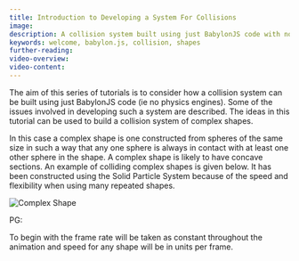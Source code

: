```yaml
---
title: Introduction to Developing a System For Collisions
image: 
description: A collision system built using just BabylonJS code with no physics engines
keywords: welcome, babylon.js, collision, shapes
further-reading:
video-overview:
video-content:
---
```



The aim of this series of tutorials is to consider how a collision system can be built using just BabylonJS code (ie no physics engines). Some of the issues involved in developing such a system are described. The ideas in this tutorial can be used to build a collision system of complex shapes. 

In this case a complex shape is one constructed from spheres of the same size in such a way that any one sphere 
is always in contact with at least one other sphere in the shape. A complex shape is likely to have concave sections. 
An example of colliding complex shapes is given below. It has been constructed using the Solid Particle System because of the speed and flexibility when using many repeated shapes.

![Complex Shape](/img/samples/collide1.jpg)

PG: <Playground id="#WLYB9" title="Complex Shapes Colliding" description="An example of complex shapes in collision." image=""/>

To begin with the frame rate will be taken as constant throughout the animation and speed for any shape will be in units per frame.
  



